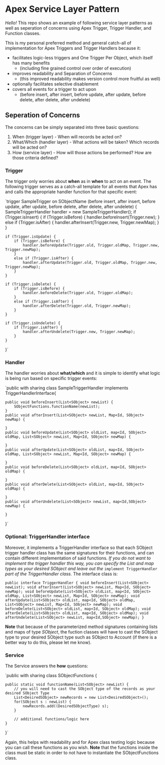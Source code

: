 # Apex Service Layer Pattern

*Hello!* This repo shows an example of following service layer patterns as well as seperation of concerns using Apex Trigger, Trigger Handler, and Function classes.

This is my personal preferred method and general catch-all of implementation for Apex Triggers and Trigger Handlers because it:
* facilitates logic-less triggers and One Trigger Per Object, which itself has many benefits
  * (including fine grained control over order of execution)
* improves readability and Separation of Concerns
  * (this improved readability makes version control more fruitful as well)
* optionally facilitates selective disablement
* covers all events for a trigger to act upon 
  * (before insert, after insert, before update, after update, before delete, after delete, after undelete)

## Seperation of Concerns
The concerns can be simply separated into three basic questions:

1. When (trigger layer) - When will records be acted on?
2. What/Which (handler layer) - What actions will be taken? Which records will be acted on?
3. How (service layer) - How will those actions be performed? How are those criteria defined?

### Trigger

The trigger only worries about **when** as in **when** to act on an event. The following trigger serves as a catch-all template for all events that Apex has and calls the appropriate handler function for that specific event:

`trigger SampleTrigger on SObjectName (before insert, after insert, before update, after update, before delete, after delete, after undelete) {
    SampleTriggerHandler handler = new SampleTriggerHandler();
    if (Trigger.isInsert) {
        if (Trigger.isBefore) {
            handler.beforeInsert(Trigger.new);
        }
        else if (Trigger.isAfter) {
            handler.afterInsert(Trigger.new, Trigger.newMap);
        }
    }

    if (Trigger.isUpdate) {
        if (Trigger.isBefore) {
            handler.beforeUpdate(Trigger.old, Trigger.oldMap, Trigger.new, Trigger.newMap);
        }
        else if (Trigger.isAfter) {
            handler.afterUpdate(Trigger.old, Trigger.oldMap, Trigger.new, Trigger.newMap);
        }
    }

    if (Trigger.isDelete) {
        if (Trigger.isBefore) {
            handler.beforeDelete(Trigger.old, Trigger.oldMap);
        }
        else if (Trigger.isAfter) {
            handler.afterDelete(Trigger.old, Trigger.newMap);
        }
    } 

    if (Trigger.isUndelete) {
        if (Trigger.isAfter) {
            handler.afterUndelete(Trigger.new, Trigger.newMap);
        }
    }
}`


### Handler

The handler worries about **what/which** and it is simple to identify what logic is being run based on specific trigger events:

`public with sharing class SampleTriggerHandler implements TriggerHandlerInterface{

    public void beforeInsert(List<SObject> newList) {
        SObjectFunctions.functionName(newList);
    }
    public void afterInsert(List<SObject> newList, Map<Id, SObject> newMap) {

    }
    public void beforeUpdate(List<SObject> oldList, map<Id, SObject> oldMap, List<SObject> newList, Map<Id, SObject> newMap) {

    }
    public void afterUpdate(List<SObject> oldList, map<Id, SObject> oldMap, List<SObject> newList, Map<Id, SObject> newMap) {

    }
    public void beforeDelete(List<SObject> oldList, map<Id, SObject> oldMap) {

    }
    public void afterDelete(List<SObject> oldList, map<Id, SObject> oldMap) {

    }
    public void afterUndelete(List<SObject> newList, map<Id,SObject> newMap) {

    }
}`

### Optional: TriggerHandler interface

Moreover, it implements a TriggerHandler interface so that each SObject trigger handler class has the same signatures for their functions, and can contain different implementation of said functions. *If you do not want to implement the trigger handler this way, you can specify the List and map types as your desired SObject and leave out the* `implement TriggerHandler` *part of the TriggerHandler class.* The interface class is:

`public interface TriggerHandler {
    void beforeInsert(List<SObject> newList);
    void afterInsert(List<SObject> newList, Map<Id, SObject> newMap);
    void beforeUpdate(List<SObject> oldList, map<Id, SObject> oldMap, List<SObject> newList, Map<Id, SObject> newMap);
    void afterUpdate(List<SObject> oldList, map<Id, SObject> oldMap, List<SObject> newList, Map<Id, SObject> newMap);
    void beforeDelete(List<SObject> oldList, map<Id, SObject> oldMap);
    void afterDelete(List<SObject> oldList, map<Id, SObject> oldMap);
    void afterUndelete(List<SObject> newList, map<Id,SObject> newMap);
}`

**Note** that because of the parameterized method signatures containing lists and maps of type *SObject*, the fuction classes will have to cast the SObject type to your desired SObject type such as SObject to Account (if there is a better way to do this, please let me know).

### Service

The Service answers the **how** questions: 

`public with sharing class SObjectFunctions {

    public static void functionName(List<SObject> newList) {
        // you will need to cast the SObject type of the records as your desired SObject Type
        List<DesiredSObject> newRecords = new List<DesiredSObject>();
        for(SObject s : newList) {
            newRecords.add((DesiredSObjectType) s);
        }

        // additional functions/logic here
    }
}`

Again, this helps with readability and for Apex class testing logic because you can call these functions as you wish. **Note** that the functions inside the class must be static in order to not have to instantiate the SObjectFunctions class.